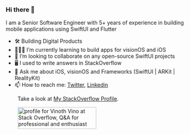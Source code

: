 ### Hi there 👋

I am a Senior Software Engineer with 5+ years of experience in building mobile applications using SwiftUI and Flutter

- 🛠 Building Digital Products
- 👨🏻‍💻 I’m currently learning to build apps for visionOS and iOS 
- 👯 I’m looking to collaborate on any open-source SwiftUI projects
- 🖥 I used to write answers in StackOverflow
- 💬 Ask me about iOS, visionOS and Frameworks (SwiftUI | ARKit | RealityKit)
- 📫 How to reach me: [Twitter](https://twitter.com/vinothvino42), [Linkedin](https://www.linkedin.com/in/vinothvino42/)

&nbsp;&nbsp;&nbsp;&nbsp;&nbsp;&nbsp;&nbsp;&nbsp;Take a look at [My StackOverflow Profile](https://stackoverflow.com/users/4608334/vinoth-vino).

&nbsp;&nbsp;&nbsp;&nbsp;&nbsp;&nbsp;&nbsp;&nbsp;<a href="https://stackoverflow.com/users/4608334/vinoth-vino"><img src="https://stackoverflow.com/users/flair/4608334.png?theme=dark" width="208" height="58" alt="profile for Vinoth Vino at Stack Overflow, Q&amp;A for professional and enthusiast programmers" title="profile for Vinoth Vino at Stack Overflow, Q&amp;A for professional and enthusiast programmers"></a>
